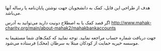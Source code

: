 هدف از طراحی این فایل، کمک به دانشجویان جهت نوشتن ‌پایان‌نامه یا رساله آنها می‌باشد. 

اگر قصد کمک یا به اصطلاح دونیت دارید می‌توانید به آدرس 
http://www.mahak-charity.org/main/about-mahak2/mahakbankaccounts

جهت دریافت شماره حساب مراجعه نمایید. 
توجه نمایید که کمک‌های شما مستقیما به موسسه خیریه حمایت از کودکان مبتلا به سرطان (محک) فرستاده می‌شود.
